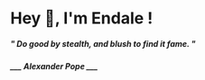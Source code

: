 <h1 title="head"> Hey 👋, I'm Endale !</h1>

**<h5><i>" Do good by stealth, and blush to find it fame. "</i></h5>**

*<b>___ Alexander Pope ___</b>*
